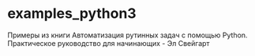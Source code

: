 # examples_python3
Примеры из книги Автоматизация рутинных задач с помощью Python. Практическое руководство для начинающих - Эл Свейгарт
